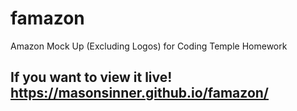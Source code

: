 # famazon
Amazon Mock Up (Excluding Logos) for Coding Temple Homework

## If you want to view it live! https://masonsinner.github.io/famazon/
